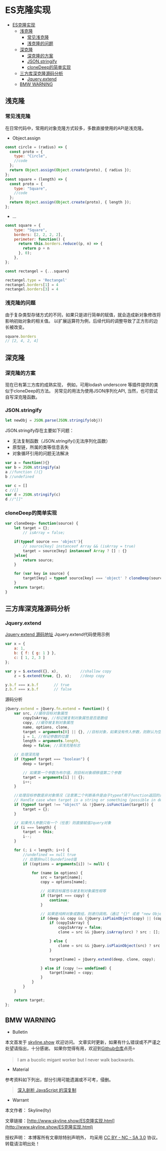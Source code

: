 # ES克隆实现

<!-- @import "[TOC]" {cmd="toc" depthFrom=1 depthTo=6 orderedList=false} -->

<!-- code_chunk_output -->

- [ES克隆实现](#es克隆实现)
  - [浅克隆](#浅克隆)
    - [常见浅克隆](#常见浅克隆)
    - [浅克隆的问题](#浅克隆的问题)
  - [深克隆](#深克隆)
    - [深克隆的方案](#深克隆的方案)
    - [JSON.stringify](#jsonstringify)
    - [cloneDeep的简单实现](#clonedeep的简单实现)
  - [三方库深克隆源码分析](#三方库深克隆源码分析)
    - [Jquery.extend](#jqueryextend)
  - [BMW WARNING](#bmw-warning)

<!-- /code_chunk_output -->

## 浅克隆

### 常见浅克隆

在日常代码中，常用的对象克隆方式较多，多数直接使用的API是浅克隆。

* Object.assign

```js
const circle = (radius) => {
  const proto = {
    type: "Circle",
    //code
  };
  return Object.assign(Object.create(proto), { radius });
};
const square = (length) => {
  const proto = {
    type: "Square",
    //code
  };
  return Object.assign(Object.create(proto), { length });
};
```

* ...

```jsx
const square = {
    type: "Square",
    borders: [2, 2, 2, 2],
    perimeter: function() {
      return this.borders.reduce((p, n) => {
        return p + n
      }, 0);
    },
};

const rectangel = {...square}

rectangel.type = 'Rectangel'
rectangel.borders[1] = 4
rectangel.borders[3] = 4

```

### 浅克隆的问题

由于复杂类型存储方式的不同，如果只是进行简单的赋值，就会造成新对象修改将影响初始对象的相关值。
以扩展运算符为例，后续代码的调整导致了正方形的边长被改变。
```jsx
square.borders
// [2, 4, 2, 4]
```

## 深克隆

### 深克隆的方案
现在已有第三方库的成熟实现，
例如，可用lodash underscore 等插件提供的类似于cloneDeep的方法。
另常见的用法为使用JSON序列化API,
当然，也可尝试自写深克隆函数。

### JSON.stringify

```jsx
let newObj = JSON.parse(JSON.stringify(obj))
```
JSON.stringify存在主要如下问题：

* 无法复制函数（JSON.stringify()无法序列化函数）
* 原型链，所属的类等信息丢失
* 对象循环引用的问题无法解决

```jsx
var a = function(){}
var b = JSON.stringify(a)
a //function (){}
b //undefined

var c = []
c //[]
var d = JSON.stringify(c)
d //"[]"
```

### cloneDeep的简单实现

```jsx
var cloneDeep= function(source) {
    let target = {};
        // isArray = false;

    if(typeof source === 'object'){
        // source[key] instanceof Array && (isArray = true)
        target = source[key] instanceof Array ? [] : {}
    }else{
        return source;
    }

    for (var key in source) {
        target[key] = typeof source[key] === 'object' ? cloneDeep(source[key]) : source[key];
    } 
    return target; 
}
```

## 三方库深克隆源码分析

### Jquery.extend

[Jquery extend 源码地址](https://github.com/jquery/jquery/blob/1472290917f17af05e98007136096784f9051fab/src/core.js#L121)
Jquery.extend代码使用示例

```js
var x = {
    a: 1,
    b: { f: { g: 1 } },
    c: [ 1, 2, 3 ]
};

var y = $.extend({}, x),          //shallow copy
    z = $.extend(true, {}, x);    //deep copy

y.b.f === x.b.f       // true
z.b.f === x.b.f       // false
```
源码分析
```js
jQuery.extend = jQuery.fn.extend = function() {
    var src, //缓存目标对象属性
        copyIsArray, //标记被复制对象属性是否是数组
        copy, //缓存被复制对象属性
        name, options, clone,
        target = arguments[0] || {}, //目标对象，如果没有传入参数，则默认为空对象
        i = 1, //标记参数的位置
        length = arguments.length,
        deep = false; //深浅克隆标志

    // 处理深克隆
    if (typeof target === "boolean") {
        deep = target;

        // 如果第一个参数为布尔值，则目标对象顺移值第二个参数
        target = arguments[i] || {};
        i++;
    }

    //处理目标参数是非对象情况（注意第二个判断条件是由于typeof用于function返回的是'Function')
    // Handle case when target is a string or something (possible in deep copy)
    if (typeof target !== "object" && !jQuery.isFunction(target)) {
        target = {};
    }

    // 如果传入参数只有一个（任意）则直接赋值Jquery对象
    if (i === length) {
        target = this;
        i--;
    }

    for (; i < length; i++) {
        //undefined == null true
        // 处理非null与undefined值
        if ((options = arguments[i]) != null) {

            for (name in options) {
                src = target[name];
                copy = options[name];

                // 如果目标属性与被复制对象属性相等
                if (target === copy) {
                    continue;
                }

                // 如果是纯粹对象或数组，则递归调用。（通过 "{}" 或者 "new Object" 创建的是纯粹对象）
                if (deep && copy && (jQuery.isPlainObject(copy) || (copyIsArray = jQuery.isArray(copy)))) {
                    if (copyIsArray) {
                        copyIsArray = false;
                        clone = src && jQuery.isArray(src) ? src : [];

                    } else {
                        clone = src && jQuery.isPlainObject(src) ? src : {};
                    }

                    target[name] = jQuery.extend(deep, clone, copy);

                } else if (copy !== undefined) {
                    target[name] = copy;
                }
            }
        }
    }

    return target;
};
```


## BMW WARNING

- Bulletin

本文首发于 [skyline.show](http://www.skyline.show) 欢迎访问。
文章实时更新，如果有什么错误或不严谨之处望请指出，十分感谢。
如果你觉得有用，欢迎到[Github仓库](https://github.com/skylinety/Blog)点亮⭐️


> I am a bucolic migant worker but I never walk backwards.

- Material

参考资料如下列出，部分引用可能遗漏或不可考，侵删。

>  [深入剖析 JavaScript 的深复制](http://jerryzou.com/posts/dive-into-deep-clone-in-javascript/)

- Warrant

本文作者： Skyline(lty)

文章链接：[http://www.skyline.show/ES克隆实现.html](http://www.skyline.show/ES克隆实现.html)

授权声明： 本博客所有文章除特别声明外， 均采用 [CC BY - NC - SA 3.0](https://creativecommons.org/licenses/by-nc-sa/3.0/deed.zh) 协议。 转载请注明出处！
